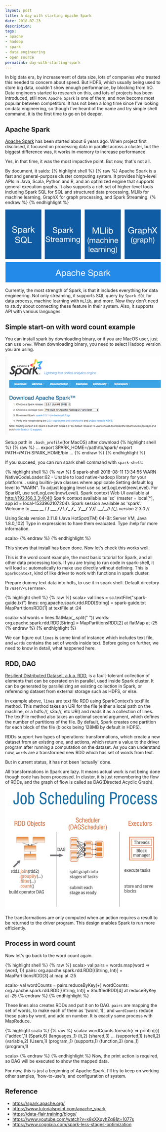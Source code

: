 ```yaml
---
layout: post
title: A day with starting Apache Spark
date: 2018-07-23
description: 
tags:
- apache
- hadoop
- spark
- data engineering
- open source
permalink: day-with-starting-spark
---
```



In big data era, by increasement of data size, lots of companies who treated this needed to concern about speed. But HDFS, which usually being used to store big data, couldn't show enough performance, by blocking from I/O. Data engineers started to research on this, and lots of projects has been introduced, still now. `Apache Spark` is one of them, and now become most popular between competitors.
It has not been a long time since I've looking on data engineering, so though I've heard of the name and try simple shell command, it is the first time to go on bit deeper.


## Apache Spark
[Apache Spark](https://spark.apache.org/) has been started about 6 years ago. When project first disclosed, it focused on processing data in parallel across a cluster, but the biggest difference was, it works in-memory to increase performance.

Yes, in that time, it was the most impactive point. But now, that's not all.

By document, it saids: 
{% highlight shell %}
{% raw %}
Apache Spark is a fast and general-purpose cluster computing system. 
It provides high-level APIs in Java, Scala, Python and R, and an optimized engine 
that supports general execution graphs. 
It also supports a rich set of higher-level tools including Spark SQL for SQL 
and structured data processing, MLlib for machine learning, GraphX for graph processing, 
and Spark Streaming.
{% endraw %}
{% endhighlight %}

![Screenshot](/assets/post_img/day-with-starting-spark/spark-stack.png)

Currently, the most strength of Spark, is that it includes everything for data engineering. Not only streaming, it supports SQL query by `Spark SQL` for data process, machine learning with `MLlib`, and more. Now they don't need to study about connecting these feature in their system. Also, it supports API with various languages.


## Simple start-on with word count example
You can install spark by downloading binary, or if you are MacOS user, just can use `brew`. When downloading binary, you need to select Hadoop version you are using.

![Screenshot](/assets/post_img/day-with-starting-spark/spark-install.png)

Setup path in `.bash_profile`(for MacOS) after download
{% highlight shell %}
{% raw %}
...
export SPARK_HOME=/path/to/spark/
export PATH=$PATH:$SPARK_HOME/bin
...
{% endraw %}
{% endhighlight %}

If you succeed, you can run spark shell command with `spark-shell`:

{% highlight shell %}
{% raw %}
$ spark-shell
2018-08-11 13:34:55 WARN  NativeCodeLoader:62 - Unable to load native-hadoop library for your platform... using builtin-java classes where applicable
Setting default log level to "WARN".
To adjust logging level use sc.setLogLevel(newLevel). For SparkR, use setLogLevel(newLevel).
Spark context Web UI available at http://192.168.3.3:4040
Spark context available as 'sc' (master = local[*], app id = local-1533962107204).
Spark session available as 'spark'.
Welcome to
      ____              __
     / __/__  ___ _____/ /__
    _\ \/ _ \/ _ `/ __/  '_/
   /___/ .__/\_,_/_/ /_/\_\   version 2.3.0
      /_/

Using Scala version 2.11.8 (Java HotSpot(TM) 64-Bit Server VM, Java 1.8.0_102)
Type in expressions to have them evaluated.
Type :help for more information.

scala>
{% endraw %}
{% endhighlight %}

This shows that install has been done. Now let's check this works well.

This is the word count example, the most basic tutorial for Spark, and all other data processing tools. 
If you are trying to run code in spark-shell, it will load `sc` automatically to make use directly without defining. This is `SparkContext`, kind of like driver to work with functions in spark cluster. 

Prepare dummy text data into hdfs, to use it in spark shell. Default directory is `/user/<username>`.

{% highlight shell %}
{% raw %}
scala> val lines = sc.textFile("spark-guide.txt")
lines: org.apache.spark.rdd.RDD[String] = spark-guide.txt MapPartitionsRDD[1] at textFile at <console>:24

scala> val words = lines.flatMap(_.split(" "))
words: org.apache.spark.rdd.RDD[String] = MapPartitionsRDD[2] at flatMap at <console>:25
{% endraw %}
{% endhighlight %}

We can figure out `lines` is some kind of instance which includes text file, and `words` contains the set of words inside text. Before going on further, we need to know in detail, what happened here.


## RDD, DAG
[Resilient Distributed Dataset, a.k.a. RDD](https://spark.apache.org/docs/latest/rdd-programming-guide.html), is a fault-tolerant collection of elements that can be operated on in parallel, used inside Spark cluster. It can be generated by parallelizing an existing collection in Spark, or referencing dataset from external storage such as HDFS, or else.

In example above, `lines` are text file RDD using SparkContext’s textFile method. This method takes an URI for the file (either a local path on the machine, or a hdfs://, s3a://, etc URI) and reads it as a collection of lines.
The textFile method also takes an optional second argument, which defines the number of partitions of the file. By default, Spark creates one partition for each block of the file (blocks being 128MB by default in HDFS).

RDDs support two types of operations: transformations, which create a new dataset from an existing one, and actions, which return a value to the driver program after running a computation on the dataset. As you can understand now, `words` are a transformed new RDD which has set of words from text.

But in current status, it has not been 'actually' done. 

All transformations in Spark are lazy. It means actual work is not being done though code has been processed. In cluster, it is just remembering the flow of RDDs, and the graph of flow is called as DAG(Directed Acyclic Graph).

![Screenshot](/assets/post_img/day-with-starting-spark/spark-dag.jpg)

The transformations are only computed when an action requires a result to be returned to the driver program. This design enables Spark to run more efficiently.


## Process in word count
Now let's go back to the word count again.

{% highlight shell %}
{% raw %}
scala> val pairs = words.map(word => (word, 1))
pairs: org.apache.spark.rdd.RDD[(String, Int)] = MapPartitionsRDD[3] at map at <console>:25

scala> val wordCounts = pairs.reduceByKey(_+_)
wordCounts: org.apache.spark.rdd.RDD[(String, Int)] = ShuffledRDD[4] at reduceByKey at <console>:25
{% endraw %}
{% endhighlight %}

These lines also creates RDDs and put it on to DAG. `pairs` are mapping the set of words, to make each of them as '(word, 1)', and `wordCounts` reduce these pairs by word, and add on number. It is exactly same process with MapReduce.

{% highlight scala %}
{% raw %}
scala> wordCounts.foreach(r => println(r))
(“added”,1)
(Spark,6)
(languages.,1)
(it,2)
(shared,3)
...
(supported,1)
(shell,2)
(variable,2)
(Users,1)
(program,,1)
(supports,1)
(function,3)
(one.,1)
(program,1)

scala>
{% endraw %}
{% endhighlight %}
Now, the print action is required, so DAG will be executed to show the mapped data.

For now, this is just a beginning of Apache Spark. I'll try to keep on working other samples, 'how-to-use's, and configuration of system.


## Reference
* https://spark.apache.org/
* https://www.tutorialspoint.com/apache_spark
* https://data-flair.training/blogs/
* https://www.youtube.com/watch?v=x8xXXqvhZq8&t=1077s
* https://www.cognixia.com/spark-less-stages-optimization

